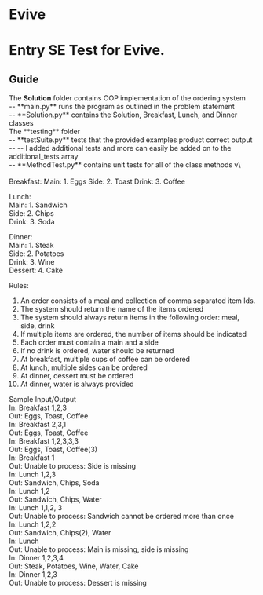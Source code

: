 # Evive


<h1>Entry SE Test for Evive.</h1>   
  
<h2>Guide</h2>    
The <strong>Solution</strong> folder contains OOP implementation of the ordering system  <br>
-- **main.py** runs the program as outlined in the problem statement   <br>
-- **Solution.py** contains the Solution, Breakfast, Lunch, and Dinner classes <br>  
The **testing** folder  <br>
-- **testSuite.py** tests that the provided examples product correct output   <br>
-- -- I added additional tests and more can easily be added on to the additional_tests array  <br>
-- **MethodTest.py** contains unit tests for all of the class methods  v\<br>
<br>
Breakfast:  
  Main: 1. Eggs   
  Side: 2. Toast  
  Drink: 3. Coffee  
    
Lunch:  
  Main: 1. Sandwich  
  Side: 2. Chips  
  Drink: 3. Soda  
    
Dinner:  
  Main: 1. Steak  
  Side: 2. Potatoes  
  Drink: 3. Wine  
  Dessert: 4. Cake  
    
  
Rules:  
1. An order consists of a meal and collection of comma separated item Ids.  
2. The system should return the name of the items ordered  
3. The system should always return items in the following order: meal, side, drink  
4. If multiple items are ordered, the number of items should be indicated  
5. Each order must contain a main and a side  
6. If no drink is ordered, water should be returned  
7. At breakfast, multiple cups of coffee can be ordered  
8. At lunch, multiple sides can be ordered  
9. At dinner, dessert must be ordered  
10. At dinner, water is always provided   
   
Sample Input/Output  
In: Breakfast 1,2,3  
Out: Eggs, Toast, Coffee  
In: Breakfast 2,3,1  
Out: Eggs, Toast, Coffee  
In: Breakfast 1,2,3,3,3  
Out: Eggs, Toast, Coffee(3)  
In: Breakfast 1  
Out: Unable to process: Side is missing  
In: Lunch 1,2,3  
Out: Sandwich, Chips, Soda  
In: Lunch 1,2  
Out: Sandwich, Chips, Water  
In: Lunch 1,1,2, 3  
Out: Unable to process: Sandwich cannot be ordered more than once  
In: Lunch 1,2,2  
Out: Sandwich, Chips(2), Water  
In: Lunch  
Out: Unable to process: Main is missing, side is missing  
In: Dinner 1,2,3,4  
Out: Steak, Potatoes, Wine, Water, Cake  
In: Dinner 1,2,3  
Out: Unable to process: Dessert is missing  
